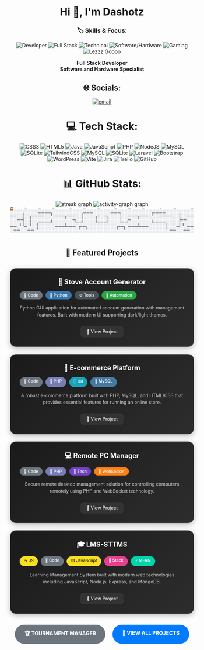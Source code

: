 <h1 align="center">Hi 👋, I'm Dashotz</h1>

<div align="center">

### 🏷️ Skills & Focus:
![Developer](https://img.shields.io/badge/Developer-000000?style=for-the-badge&logo=github&logoColor=white) ![Full Stack](https://img.shields.io/badge/Full%20Stack-6DA55F?style=for-the-badge&logo=node.js&logoColor=white) ![Technical](https://img.shields.io/badge/Technical-007ACC?style=for-the-badge&logo=visual-studio-code&logoColor=white) ![Software/Hardware](https://img.shields.io/badge/Software%2FHardware-FF6B6B?style=for-the-badge&logo=visual-studio&logoColor=white&labelColor=00D4AA) ![Gaming](https://img.shields.io/badge/Gaming-00D4AA?style=for-the-badge&logo=steam&logoColor=white) ![Lezzz Goooo](https://img.shields.io/badge/Lezzz%20Goooo-FFD700?style=for-the-badge&logo=fire&logoColor=black)

**Full Stack Developer**  
**Software and Hardware Specialist**

## 🌐 Socials:
[![email](https://img.shields.io/badge/Email-D14836?logo=gmail&logoColor=white)](mailto:dashotz14@gmail.com) 

# 💻 Tech Stack:
![CSS3](https://img.shields.io/badge/css3-%231572B6.svg?style=for-the-badge&logo=css3&logoColor=white) ![HTML5](https://img.shields.io/badge/html5-%23E34F26.svg?style=for-the-badge&logo=html5&logoColor=white) ![Java](https://img.shields.io/badge/java-%23ED8B00.svg?style=for-the-badge&logo=openjdk&logoColor=white) ![JavaScript](https://img.shields.io/badge/javascript-%23323330.svg?style=for-the-badge&logo=javascript&logoColor=%23F7DF1E) ![PHP](https://img.shields.io/badge/php-%23777BB4.svg?style=for-the-badge&logo=php&logoColor=white) ![NodeJS](https://img.shields.io/badge/node.js-6DA55F?style=for-the-badge&logo=node.js&logoColor=white) ![MySQL](https://img.shields.io/badge/mysql-4479A1.svg?style=for-the-badge&logo=mysql&logoColor=white) ![SQLite](https://img.shields.io/badge/sqlite-%2307405e.svg?style=for-the-badge&logo=sqlite&logoColor=white) ![TailwindCSS](https://img.shields.io/badge/tailwindcss-%2338B2AC.svg?style=for-the-badge&logo=tailwind-css&logoColor=white) ![MySQL](https://img.shields.io/badge/mysql-4479A1.svg?style=for-the-badge&logo=mysql&logoColor=white) ![SQLite](https://img.shields.io/badge/sqlite-%2307405e.svg?style=for-the-badge&logo=sqlite&logoColor=white) ![Laravel](https://img.shields.io/badge/laravel-%23FF2D20.svg?style=for-the-badge&logo=laravel&logoColor=white) ![Bootstrap](https://img.shields.io/badge/bootstrap-%238511FA.svg?style=for-the-badge&logo=bootstrap&logoColor=white) ![WordPress](https://img.shields.io/badge/WordPress-%23117AC9.svg?style=for-the-badge&logo=WordPress&logoColor=white) ![Vite](https://img.shields.io/badge/vite-%23646CFF.svg?style=for-the-badge&logo=vite&logoColor=white) ![Jira](https://img.shields.io/badge/jira-%230A0FFF.svg?style=for-the-badge&logo=jira&logoColor=white) ![Trello](https://img.shields.io/badge/Trello-%23026AA7.svg?style=for-the-badge&logo=Trello&logoColor=white) ![GitHub](https://img.shields.io/badge/github-%23121011.svg?style=for-the-badge&logo=github&logoColor=white)
# 📊 GitHub Stats:
<div align="center">
  <img src="https://streak-stats.demolab.com?user=Dashotz&locale=en&mode=daily&theme=dracula&hide_border=false&border_radius=5&order=3" height="150" alt="streak graph"  />
  <img src="https://github-readme-activity-graph.vercel.app/graph?username=Dashotz&radius=16&theme=dracula&area=true&order=5" height="300" alt="activity-graph graph"  />
</div>


<picture>
  <source media="(prefers-color-scheme: dark)" srcset="https://raw.githubusercontent.com/Dashotz/Dashotz/output/pacman-contribution-graph-dark.svg">
  <source media="(prefers-color-scheme: light)" srcset="https://raw.githubusercontent.com/Dashotz/Dashotz/output/pacman-contribution-graph.svg">
  <img alt="pacman contribution graph" src="https://raw.githubusercontent.com/Dashotz/Dashotz/output/pacman-contribution-graph.svg">
</picture>

###

###


###

## 🚀 Featured Projects

<div class="projects-grid">
  <div class="project-card">
    <h3>🎯 Stove Account Generator</h3>
    <div class="tech-tags">
      <span class="tag code">📝 Code</span>
      <span class="tag python">🐍 Python</span>
      <span class="tag tools">⚙️ Tools</span>
      <span class="tag automation">🤖 Automation</span>
    </div>
    <p>Python GUI application for automated account generation with management features. Built with modern UI supporting dark/light themes.</p>
    <div class="project-links">
      <a href="https://github.com/Dashotz/stove-account-generator" class="github-link">📁 View Project</a>
    </div>
  </div>

  <div class="project-card">
    <h3>🛒 E-commerce Platform</h3>
    <div class="tech-tags">
      <span class="tag code">📝 Code</span>
      <span class="tag php">🐘 PHP</span>
      <span class="tag db">🗄️ DB</span>
      <span class="tag mysql">🐬 MySQL</span>
    </div>
    <p>A robust e-commerce platform built with PHP, MySQL, and HTML/CSS that provides essential features for running an online store.</p>
    <div class="project-links">
      <a href="https://github.com/Dashotz/ecommerce-platform" class="github-link">📁 View Project</a>
    </div>
  </div>

  <div class="project-card">
    <h3>💻 Remote PC Manager</h3>
    <div class="tech-tags">
      <span class="tag code">📝 Code</span>
      <span class="tag php">🐘 PHP</span>
      <span class="tag tech">🔧 Tech</span>
      <span class="tag websocket">🔌 WebSocket</span>
    </div>
    <p>Secure remote desktop management solution for controlling computers remotely using PHP and WebSocket technology.</p>
    <div class="project-links">
      <a href="https://github.com/Dashotz/remote-pc-manager" class="github-link">📁 View Project</a>
    </div>
  </div>

  <div class="project-card">
    <h3>🎓 LMS-STTMS</h3>
    <div class="tech-tags">
      <span class="tag js">☕ JS</span>
      <span class="tag code">📝 Code</span>
      <span class="tag javascript">🟨 JavaScript</span>
      <span class="tag stack">💎 Stack</span>
      <span class="tag mern">⚡ MERN</span>
    </div>
    <p>Learning Management System built with modern web technologies including JavaScript, Node.js, Express, and MongoDB.</p>
    <div class="project-links">
      <a href="https://github.com/Dashotz/lms-sttms" class="github-link">📁 View Project</a>
    </div>
  </div>
</div>

<div class="more-projects">
  <a href="https://github.com/Dashotz?tab=repositories" class="tournament-btn">🏆 TOURNAMENT MANAGER</a>
  <a href="https://github.com/Dashotz" class="view-all-btn">👀 VIEW ALL PROJECTS</a>
</div>

<style>
.projects-grid {
  display: grid;
  grid-template-columns: repeat(auto-fit, minmax(300px, 1fr));
  gap: 20px;
  margin: 30px 0;
}

.project-card {
  background: linear-gradient(135deg, #1a1a1a 0%, #2d2d2d 100%);
  border: 1px solid #333;
  border-radius: 15px;
  padding: 25px;
  transition: all 0.3s ease;
  box-shadow: 0 4px 15px rgba(0, 0, 0, 0.3);
}

.project-card:hover {
  transform: translateY(-5px);
  border-color: #00d4aa;
  box-shadow: 0 8px 25px rgba(0, 212, 170, 0.3);
}

.project-card h3 {
  color: #fff;
  margin: 0 0 15px 0;
  font-size: 1.3em;
  font-weight: bold;
}

.tech-tags {
  display: flex;
  flex-wrap: wrap;
  gap: 8px;
  margin-bottom: 15px;
}

.tag {
  padding: 4px 12px;
  border-radius: 20px;
  font-size: 0.8em;
  font-weight: 500;
  color: white;
}

.tag.code { background: #6c757d; }
.tag.python { background: #3776ab; }
.tag.tools { background: #495057; }
.tag.automation { background: #28a745; }
.tag.php { background: #777bb4; }
.tag.db { background: #17a2b8; }
.tag.mysql { background: #4479a1; }
.tag.tech { background: #6f42c1; }
.tag.websocket { background: #fd7e14; }
.tag.js { background: #f7df1e; color: #000; }
.tag.javascript { background: #f7df1e; color: #000; }
.tag.stack { background: #e83e8c; }
.tag.mern { background: #00d4aa; }

.project-card p {
  color: #ccc;
  margin: 0 0 20px 0;
  line-height: 1.5;
  font-size: 0.9em;
}

.project-links {
  text-align: center;
}

.github-link {
  display: inline-block;
  padding: 8px 16px;
  background: #333;
  color: #fff;
  text-decoration: none;
  border-radius: 8px;
  transition: all 0.3s ease;
  font-size: 0.9em;
}

.github-link:hover {
  background: #00d4aa;
  color: #000;
  transform: scale(1.05);
}

.more-projects {
  text-align: center;
  margin: 30px 0;
  display: flex;
  justify-content: center;
  gap: 20px;
  flex-wrap: wrap;
}

.tournament-btn, .view-all-btn {
  display: inline-block;
  padding: 12px 24px;
  border-radius: 25px;
  text-decoration: none;
  font-weight: bold;
  transition: all 0.3s ease;
  border: 2px solid transparent;
}

.tournament-btn {
  background: #6c757d;
  color: white;
}

.tournament-btn:hover {
  background: transparent;
  border-color: #6c757d;
  color: #6c757d;
  transform: scale(1.05);
}

.view-all-btn {
  background: #007bff;
  color: white;
}

.view-all-btn:hover {
  background: transparent;
  border-color: #007bff;
  color: #007bff;
  transform: scale(1.05);
}

@media (max-width: 768px) {
  .projects-grid {
    grid-template-columns: 1fr;
  }
  
  .more-projects {
    flex-direction: column;
    align-items: center;
  }
}
</style>



